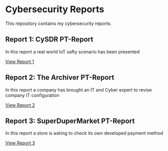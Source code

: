 # Cybersecurity Reports

This repository contains my cybersecurity reports.

## Report 1: CySDR PT-Report
In this report a real world IoT safty scenario has been presented

[View Report 1](./Report1/Machine1%20-%20CySDR%20PT-Report%20-%20Illy%20Birenzweig.pdf)

## Report 2: The Archiver PT-Report
In this report a company has brought an IT and Cyber expert to revise company IT configuration

[View Report 2](./Report2/Machine2%20-%20The%20Archiver%20PT-Report%20-%20Illy%20Birenzweig.pdf)

## Report 3: SuperDuperMarket PT-Report
In this report a store is asking to check its own developed payment method

[View Report 3](./Report3/Machine3%20-%20SuperDuperMarket%20PT-Report%20-%20Illy%20Birenzweig.pdf)
